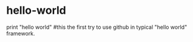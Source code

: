 # hello-world
print "hello world"
#this the first try to use github in typical "hello world" framework.
